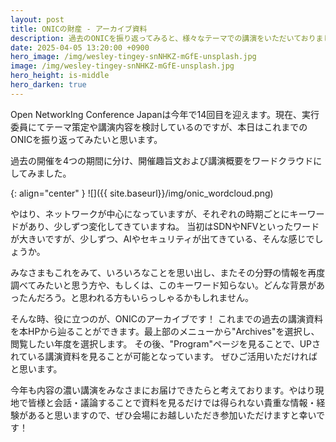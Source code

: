 ```yaml
---
layout: post
title: ONICの財産 - アーカイブ資料
description: 過去のONICを振り返ってみると、様々なテーマでの講演をいただいておりました。今回はその傾向とアーカイブのご紹介をします。
date: 2025-04-05 13:20:00 +0900
hero_image: /img/wesley-tingey-snNHKZ-mGfE-unsplash.jpg
image: /img/wesley-tingey-snNHKZ-mGfE-unsplash.jpg
hero_height: is-middle
hero_darken: true
---
```

Open NetworkIng Conference Japanは今年で14回目を迎えます。現在、実行委員にてテーマ策定や講演内容を検討しているのですが、本日はこれまでのONICを振り返ってみたいと思います。

過去の開催を4つの期間に分け、開催趣旨文および講演概要をワードクラウドにしてみました。

{: align="center" }
![]({{ site.baseurl}}/img/onic_wordcloud.png)

やはり、ネットワークが中心になっていますが、それぞれの時期ごとにキーワードがあり、少しずつ変化してきていますね。
当初はSDNやNFVといったワードが大きいですが、少しずつ、AIやセキュリティが出てきている、そんな感じでしょうか。

みなさまもこれをみて、いろいろなことを思い出し、またその分野の情報を再度調べてみたいと思う方や、もしくは、このキーワード知らない。どんな背景があったんだろう。と思われる方もいらっしゃるかもしれません。

そんな時、役に立つのが、ONICのアーカイブです！
これまでの過去の講演資料を本HPから辿ることができます。最上部のメニューから"Archives"を選択し、閲覧したい年度を選択します。
その後、"Program"ページを見ることで、UPされている講演資料を見ることが可能となっています。
ぜひご活用いただければと思います。

今年も内容の濃い講演をみなさまにお届けできたらと考えております。やはり現地で皆様と会話・議論することで資料を見るだけでは得られない貴重な情報・経験があると思いますので、ぜひ会場にお越しいただき参加いただけますと幸いです！
